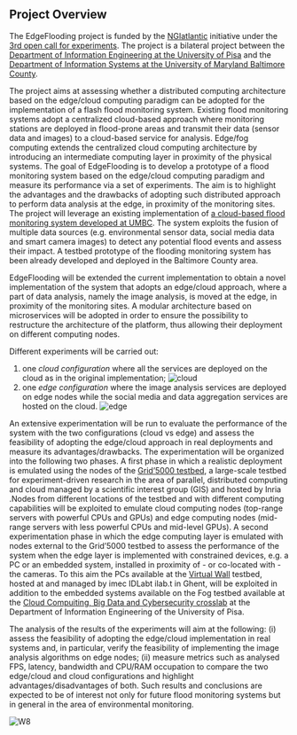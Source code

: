 ## Project Overview

The EdgeFlooding project is funded by the [NGIatlantic](https://ngiatlantic.eu/) initiative under the [3rd open call for experiments](https://ngiatlantic.eu/ngiatlanticeu-3rd-open-call). The project is a bilateral project between the [Department of Information Engineering at the University of Pisa](https://www.dii.unipi.it) and the [Department of Information Systems at the University of Maryland Baltimore County](https://informationsystems.umbc.edu/). 

The project aims at assessing whether a distributed computing architecture based on the edge/cloud computing paradigm can be adopted for the implementation of a flash flood monitoring system. Existing flood monitoring systems adopt a centralized cloud-based approach where monitoring stations are deployed in flood-prone areas and transmit their data (sensor data and images) to a cloud-based service for analysis. Edge/fog computing extends the centralized cloud computing architecture by introducing an intermediate computing layer in proximity of the physical systems. The goal of EdgeFlooding is to develop a prototype of a flood monitoring system based on the edge/cloud computing paradigm and measure its performance via a set of experiments. The aim is to highlight the advantages and the drawbacks of adopting such distributed approach to perform data analysis at the edge, in proximity of the monitoring sites. The project will leverage an existing implementation of [a cloud-based flood monitoring system developed at UMBC](https://mpsc.umbc.edu/projects/flash-flood-monitoring). The system exploits the fusion of multiple data sources (e.g. environmental sensor data, social media data and smart camera images) to detect any potential flood events and assess their impact. A testbed prototype of the flooding monitoring system has been already developed and deployed in the Baltimore County area. 

EdgeFlooding will be extended the current implementation to obtain a novel implementation of the system that adopts an edge/cloud approach, where a part of data analysis, namely the image analysis, is moved at the edge, in proximity of the monitoring sites. A modular architecture based on microservices will be adopted in order to ensure the possibility to restructure the architecture of the platform, thus allowing their deployment on different computing nodes. 

Different experiments will be carried out:
1. one *cloud configuration* where all the services are deployed on the cloud as in the original implementation;
![cloud](https://user-images.githubusercontent.com/8784059/147485873-532476de-b9be-453e-9d00-bbbd8aa7c5fb.png)
2. one *edge configuration* where the image analysis services are deployed on edge nodes while the social media and data aggregation services are hosted on the cloud. 
![edge](https://user-images.githubusercontent.com/8784059/147485911-9d7821be-ac7d-4f1e-813d-881bd1e0e612.png)

An extensive experimentation will be run to evaluate the performance of the system with the two configurations (cloud vs edge) and assess the feasibility of adopting the edge/cloud approach in real deployments and measure its advantages/drawbacks. 
The experimentation will be organized into the following two phases. A first phase in which a realistic deployment is emulated using the nodes of the [Grid’5000 testbed](https://www.grid5000.fr/w/Grid5000:Home), a large-scale testbed for experiment-driven research in the area of parallel, distributed computing and cloud managed by a scientific interest group (GIS) and hosted by Inria .Nodes from different locations of the testbed and with different computing capabilities will be exploited to emulate cloud computing nodes (top-range servers with powerful CPUs and GPUs) and edge computing nodes (mid-range servers with less powerful CPUs and mid-level GPUs). A second experimentation phase in which the edge computing layer is emulated with nodes external to the Grid’5000 testbed to assess the performance of the system when the edge layer is implemented with constrained devices, e.g. a PC or an embedded system, installed in proximity of - or co-located with - the cameras. To this aim the PCs available at the [Virtual Wall](https://www.ugent.be/ea/idlab/en/research/research-infrastructure/virtual-wall.htm) testbed, hosted at and managed by imec IDLabt ilab.t in Ghent, will be exploited in addition to the embedded systems available on the Fog testbed available at the [Cloud Compuiting, Big Data and Cybersecurity crosslab](https://crosslab.dii.unipi.it/cloud-computing-big-data-cybersecurity-lab) at the Department of Information Engineering of the University of Pisa. 

The analysis of the results of the experiments will aim at the following: (i) assess the feasibility of adopting the edge/cloud implementation in real systems and, in particular, verify the feasibility of implementing the image analysis algorithms on edge nodes; (ii) measure metrics such as analysed FPS, latency, bandwidth and CPU/RAM occupation to compare the two edge/cloud and cloud configurations and highlight advantages/disadvantages of both. Such results and conclusions are expected to be of interest not only for future flood monitoring systems but in general in the area of environmental monitoring.

![W8](https://user-images.githubusercontent.com/18681585/145365621-41636063-84ba-4b69-83a1-8104a86bd675.png)
